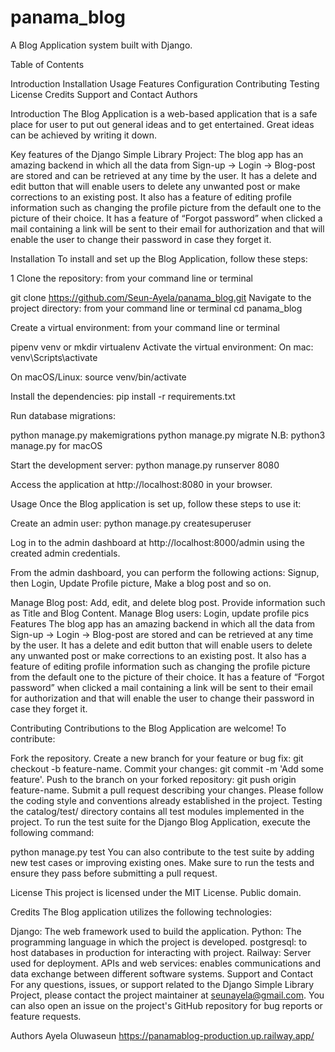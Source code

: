 # panama_blog
A Blog Application system built with Django. 

Table of Contents

Introduction
Installation
Usage
Features
Configuration
Contributing
Testing
License
Credits
Support and Contact
Authors

Introduction
The Blog Application is a web-based application that is a safe place for user to put out general ideas and to get entertained. Great ideas can be achieved by writing it down.

Key features of the Django Simple Library Project:
The blog app has an amazing backend in which all the data from Sign-up → Login → Blog-post are stored and can be retrieved at any time by the user.
It has a delete and edit button that will enable users to delete any unwanted post or make corrections to an existing post.
It also has a feature of editing profile information such as changing the profile picture from the default one to the picture of their choice.
It has a feature of “Forgot password” when clicked a mail containing a link will be sent to their email for authorization and that will enable the user to change their password in case they forget it.

Installation
To install and set up the Blog Application, follow these steps:

1 Clone the repository: from your command line or terminal

git clone https://github.com/Seun-Ayela/panama_blog.git
Navigate to the project directory: from your command line or terminal cd panama_blog

Create a virtual environment: from your command line or terminal

pipenv venv
or
mkdir virtualenv
Activate the virtual environment: On mac: venv\Scripts\activate

On macOS/Linux:
source venv/bin/activate

Install the dependencies: pip install -r requirements.txt

Run database migrations:

python manage.py makemigrations
python manage.py migrate
N.B: python3 manage.py for macOS

Start the development server: python manage.py runserver 8080

Access the application at http://localhost:8080 in your browser.

Usage
Once the Blog application is set up, follow these steps to use it:

Create an admin user: python manage.py createsuperuser

Log in to the admin dashboard at http://localhost:8000/admin using the created admin credentials.

From the admin dashboard, you can perform the following actions: Signup, then Login, Update Profile picture, Make a blog post and so on.

Manage Blog post: Add, edit, and delete blog post. Provide information such as Title and Blog Content.
Manage Blog users: Login, update profile pics 
Features
The blog app has an amazing backend in which all the data from Sign-up → Login → Blog-post are stored and can be retrieved at any time by the user.
It has a delete and edit button that will enable users to delete any unwanted post or make corrections to an existing post.
It also has a feature of editing profile information such as changing the profile picture from the default one to the picture of their choice.
It has a feature of “Forgot password” when clicked a mail containing a link will be sent to their email for authorization and that will enable the user to change their password in case they forget it.

Contributing
Contributions to the Blog Application are welcome! To contribute:

Fork the repository.
Create a new branch for your feature or bug fix: git checkout -b feature-name.
Commit your changes: git commit -m 'Add some feature'.
Push to the branch on your forked repository: git push origin feature-name.
Submit a pull request describing your changes. Please follow the coding style and conventions already established in the project.
Testing
the catalog/test/ directory contains all test modules implemented in the project. To run the test suite for the Django Blog Application, execute the following command:

python manage.py test You can also contribute to the test suite by adding new test cases or improving existing ones. Make sure to run the tests and ensure they pass before submitting a pull request.

License
This project is licensed under the MIT License. Public domain.

Credits
The Blog application utilizes the following technologies:

Django: The web framework used to build the application.
Python: The programming language in which the project is developed.
postgresql: to host databases in production for interacting with project.
Railway: Server used for deployment.
APIs and web services: enables communications and data exchange between different software systems.
Support and Contact
For any questions, issues, or support related to the Django Simple Library Project, please contact the project maintainer at seunayela@gmail.com. You can also open an issue on the project's GitHub repository for bug reports or feature requests.

Authors
Ayela Oluwaseun 
https://panamablog-production.up.railway.app/
